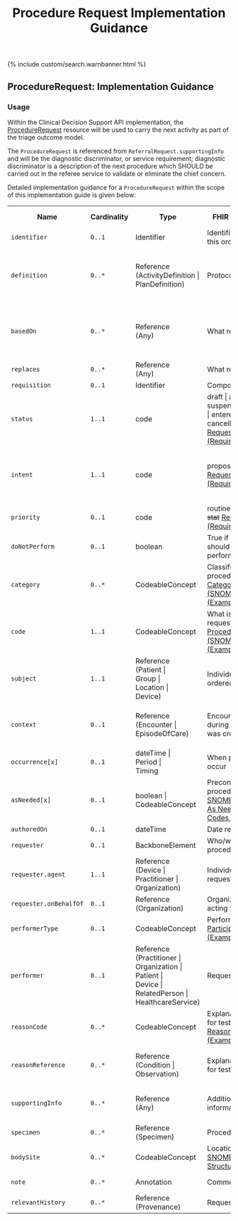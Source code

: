 ﻿---
title: Procedure Request Implementation Guidance
keywords: procedurerequest, rest,
tags: [rest,fhir,api]
sidebar: ctp_rest_sidebar
permalink: api_procedure_request.html
summary: ProcedureRequest resource implementation guidance
---

{% include custom/search.warnbanner.html %}
<!--
{% include custom/fhir.referencemin.html resource="" userlink="" page="" fhirname="ProcedureRequest" fhirlink="[ProcedureRequest](http://hl7.org/fhir/stu3/procedurerequest.html)" content="User Stories" userlink="" %}
-->


## ProcedureRequest: Implementation Guidance ##  
### Usage ###
Within the Clinical Decision Support API implementation, the [ProcedureRequest](http://hl7.org/fhir/stu3/procedurerequest.html) resource will be used to carry the next activity as part of the triage outcome model.

The `ProcedureRequest` is referenced from `ReferralRequest.supportingInfo` and will be the diagnostic discriminator, or service requirement; diagnostic discriminator is a description of the next procedure which SHOULD be carried out in the referee service to validate or eliminate the chief concern.  

Detailed implementation guidance for a `ProcedureRequest` within the scope of this implementation guide is given below:  

<table style="min-width:100%;width:100%">
<tr>
    <th style="width:10%;">Name</th>
    <th style="width:5%;">Cardinality</th>
    <th style="width:10%;">Type</th>
      <th style="width:40%;">FHIR Documentation</th>
   <th style="width:35%;">CDS Implementation Guidance</th>
</tr>
<tr>
  <td><code class="highlighter-rouge">identifier</code></td>
    <td><code class="highlighter-rouge">0..1</code></td>
<td>Identifier</td>
    <td>Identifiers assigned to this order</td>
    <td>Business identifier</td>
</tr>
<tr>
  <td><code class="highlighter-rouge">definition</code></td>
      <td><code class="highlighter-rouge">0..*</code></td>
    <td>Reference<br>(ActivityDefinition |<br>PlanDefinition)</td>
    <td>Protocol or definition</td>
<td>This MAY be populated with an <code class="highlighter-rouge">ActivityDefinition</code>, if a standard template for the <code class="highlighter-rouge">ProcedureRequest</code> has been defined in the local implementation.</td>
 </tr>
<tr>
  <td><code class="highlighter-rouge">basedOn</code></td>
      <td><code class="highlighter-rouge">0..*</code></td>
    <td>Reference<br>(Any)</td>
    <td>What request fulfils</td>
<td>This MAY be populated with a reference to a <code class="highlighter-rouge">CarePlan</code>, where the <code class="highlighter-rouge">ProcedureRequest</code> is based on recommendations in a relevant <code class="highlighter-rouge">CarePlan</code>.</td>
 </tr>
<tr>
  <td><code class="highlighter-rouge">replaces</code></td>
      <td><code class="highlighter-rouge">0..*</code></td>
    <td>Reference<br>(Any)</td>
    <td>What request replaces</td>
<td></td>
 </tr>
<tr>
  <td><code class="highlighter-rouge">requisition</code></td>
      <td><code class="highlighter-rouge">0..1</code></td>
    <td>Identifier</td>
    <td>Composite Request ID</td>
<td></td>
 </tr>
<tr>
  <td><code class="highlighter-rouge">status</code></td>
      <td><code class="highlighter-rouge">1..1</code></td>
    <td>code</td>
    <td>draft | active | suspended | completed | entered-in-error | cancelled <a href="https://www.hl7.org/fhir/stu3/valueset-request-status.html">RequestStatus (Required)</a></td>
<td>This SHOULD carry the value 'active'.</td>
</tr>
<tr>
  <td><code class="highlighter-rouge">intent</code></td>
      <td><code class="highlighter-rouge">1..1</code></td>
    <td>code</td>
    <td>proposal | plan | order + <a href="https://www.hl7.org/fhir/stu3/valueset-request-intent.html">RequestIntent (Required)</a></td>
<td>The value carried in this element shows whether the request is a proposal, plan, an original order or a reflex order. It SHOULD carry the value 'proposal'.</td>
</tr>
<tr>
  <td><code class="highlighter-rouge">priority</code></td>
      <td><code class="highlighter-rouge">0..1</code></td>
    <td>code</td>
    <td>routine | <s>urgent</s> | <s>asap</s> | <s>stat</s> <a href="http://hl7.org/fhir/stu3/valueset-request-priority.html">RequestPriority (Required)</a></td>
<td>This MUST be populated with 'routine'.</td>
</tr>
<tr>
  <td><code class="highlighter-rouge">doNotPerform</code></td>
      <td><code class="highlighter-rouge">0..1</code></td>
    <td>boolean</td>
    <td>True if procedure should not be performed</td>
<td></td>
</tr>
<tr>
  <td><code class="highlighter-rouge">category</code></td>
      <td><code class="highlighter-rouge">0..*</code></td>
        <td>CodeableConcept</td>
    <td>Classification of procedure <a href="https://www.hl7.org/fhir/stu3/valueset-procedure-category.html">Procedure Category Codes (SNOMED CT) (Example)</a></td>
<td>This MAY be populated by the CDSS with a code that classifies the procedure for searching, sorting and display purposes.</td>
 </tr>
<tr>
  <td><code class="highlighter-rouge">code</code></td>
      <td><code class="highlighter-rouge">1..1</code></td>
        <td>CodeableConcept</td>
    <td>What is being requested/ordered <a href="https://www.hl7.org/fhir/stu3/valueset-procedure-code.html">Procedure Codes (SNOMED CT) (Example)</a></td>
<td>This SHOULD be populated by the CDSS with a code that identifies the particular procedure which has been requested.</td>
 </tr>
<tr>
  <td><code class="highlighter-rouge">subject</code></td>
      <td><code class="highlighter-rouge">1..1</code></td>
    <td>Reference<br>(Patient |<br>Group |<br>Location |<br>Device)</td>
    <td>Individual the service is ordered for</td>
<td>This MUST be populated with a reference to the <code class="highlighter-rouge">Patient</code> resource.</td>
 </tr>
<tr>
  <td><code class="highlighter-rouge">context</code></td>
      <td><code class="highlighter-rouge">0..1</code></td>
    <td>Reference<br>(Encounter |<br>EpisodeOfCare)</td>
    <td>Encounter or Episode during which request was created</td>
<td>This MUST be populated with a reference to the <code class="highlighter-rouge">Encounter</code> supplied in the <code class="highlighter-rouge">ServiceDefinition.$evaluate</code> operation.</td>
 </tr>
<tr>
  <td><code class="highlighter-rouge">occurrence[x]</code></td>
      <td><code class="highlighter-rouge">0..1</code></td>
    <td>dateTime |<br>Period |<br>Timing</td>
    <td>When procedure should occur</td>
<td></td>
</tr>
<tr>
  <td><code class="highlighter-rouge">asNeeded[x]</code></td>
      <td><code class="highlighter-rouge">0..1</code></td>
    <td>boolean |<br>CodeableConcept</td>
    <td>Preconditions for procedure or diagnostic <a href="https://www.hl7.org/fhir/stu3/valueset-medication-as-needed-reason.html">SNOMED CT Medication As Needed Reason Codes (Example)</a></td>
<td></td>
</tr>
<tr>
  <td><code class="highlighter-rouge">authoredOn</code></td>
      <td><code class="highlighter-rouge">0..1</code></td>
    <td>dateTime</td>
    <td>Date request signed</td>
<td></td>
</tr>
<tr>
  <td><code class="highlighter-rouge">requester</code></td>
      <td><code class="highlighter-rouge">0..1</code></td>
    <td>BackboneElement</td>
    <td>Who/what is requesting procedure or diagnostic</td>
<td>This element SHOULD NOT be populated.</td>
 </tr>
<tr>
  <td><code class="highlighter-rouge">requester.agent</code></td>
      <td><code class="highlighter-rouge">1..1</code></td>
    <td>Reference<br>(Device |<br>Practitioner |<br>Organization)</td>
    <td>Individual making the request</td>
<td></td>
 </tr>
<tr>
  <td><code class="highlighter-rouge">requester.onBehalfOf</code></td>
      <td><code class="highlighter-rouge">0..1</code></td>
    <td>Reference<br>(Organization)</td>
    <td>Organization agent is acting for</td>
<td></td>
 </tr>
<tr>
  <td><code class="highlighter-rouge">performerType</code></td>
      <td><code class="highlighter-rouge">0..1</code></td>
        <td>CodeableConcept</td>
    <td>Performer role <a href="https://www.hl7.org/fhir/stu3/valueset-participant-role.html">Participant Roles (Example)</a></td>
<td></td>
 </tr>
<tr>
  <td><code class="highlighter-rouge">performer</code></td>
      <td><code class="highlighter-rouge">0..1</code></td>
    <td>Reference<br>(Practitioner |<br>Organization |<br>Patient |<br>Device |<br>RelatedPerson |<br>HealthcareService)</td>
    <td>Requested perfomer</td>
<td></td>
 </tr>
<tr>
  <td><code class="highlighter-rouge">reasonCode</code></td>
      <td><code class="highlighter-rouge">0..*</code></td>
        <td>CodeableConcept</td>
    <td>Explanation/Justification for test <a href="https://www.hl7.org/fhir/stu3/valueset-procedure-reason.html">Procedure Reason Codes (Example)</a></td>
<td>This SHOULD NOT be populated as the <code class="highlighter-rouge">reasonReference</code> element will carry the chief concern.</td>
 </tr>
<tr>
  <td><code class="highlighter-rouge">reasonReference</code></td>
      <td><code class="highlighter-rouge">0..*</code></td>
    <td>Reference<br>(Condition |<br>Observation)</td>
    <td>Explanation/Justification for test</td>
<td>This SHOULD be populated by the CDSS. The chief concern SHOULD be carried in this element.</td>
 </tr>
<tr>
  <td><code class="highlighter-rouge">supportingInfo</code></td>
      <td><code class="highlighter-rouge">0..*</code></td>
    <td>Reference<br>(Any)</td>
    <td>Additional clinical information</td>
<td>This SHOULD be populated by the CDSS. Secondary concerns SHOULD be be carried in this element.</td>
 </tr>
<tr>
  <td><code class="highlighter-rouge">specimen</code></td>
      <td><code class="highlighter-rouge">0..*</code></td>
    <td>Reference<br>(Specimen)</td>
    <td>Procedure Samples</td>
<td></td>
 </tr>
<tr>
  <td><code class="highlighter-rouge">bodySite</code></td>
      <td><code class="highlighter-rouge">0..*</code></td>
        <td>CodeableConcept</td>
    <td>Location on Body <a href="https://www.hl7.org/fhir/stu3/valueset-body-site.html">SNOMED CT Body Structures (Example)</a></td>
<td></td>
 </tr>
<tr>
  <td><code class="highlighter-rouge">note</code></td>
      <td><code class="highlighter-rouge">0..*</code></td>
    <td>Annotation</td>
    <td>Comments</td>
<td>This SHOULD be populated by the CDSS.</td>
 </tr>
<tr>
  <td><code class="highlighter-rouge">relevantHistory</code></td>
      <td><code class="highlighter-rouge">0..*</code></td>
     <td>Reference<br>(Provenance)</td>
    <td>Request provenance</td>
<td>This SHOULD be populated by the CDSS.</td>
 </tr> 
</table>  
<!--stackedit_data:
eyJoaXN0b3J5IjpbNzA0Njk4ODkxLDExMzUwMzA0MTMsLTE1Nz
c0NDI4MjFdfQ==
-->